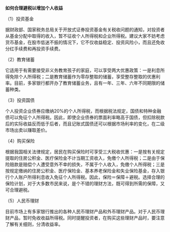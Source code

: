 **如何合理避税以增加个人收益**

（1）投资基金

据财政部、国家税务总局关于开放式证券投资基金有关税收问题的通知，对投资者从基金分配中取得的收入，暂不征收个人所得税和企业所得税。建议大家不妨考虑货币基金，在股市低迷不振的情况下，它不仅收益稳定、投资风险小，而且还免收分红手续费和再投资手续费。

（2）教育储蓄

它适用于有需要接受非义务教育孩子的家庭，可以享受两大优惠政策：一是利息所得免除个人所得税；二是教育储蓄作为零存整取的储蓄，享受整存整取的优惠利率。目前，多家银行都开办了教育储蓄业务，且有一年、三年、六年不同期限的储蓄种类。

（3）投资国债

个人投资企业债券应缴纳20%的个人所得税，而根据税法规定，国债和特种金融债可以免征个人所得税。因此，即使企业债券的票面利率略高于国债，但扣除税款后的实际收益反而低于后者，而且记账式国债还可以根据市场利率的变化，在二级市场出卖以赚取差价。

（4）购买保险

根据我国相关法律规定，居民在购买保险时可享受三大税收优惠：一是按有关规定提取的住房公积金、医疗保险金不计当期工资收入，免缴个人所得税；二是由于保险赔款是赔偿个人遭受意外不幸的损失，不属于个人收入，免缴个人所得税；三是按规定缴纳的住房公积金、医疗保险金、基本养老保险金和失业保险基金，存入银行个人账户所得利息收入免征个人所得税。因此，保险＝保障＋避税。选择合理的保险计划，对于大多数市民来说，是个不错的理财方法，既可得到所需的保障，又可合理避税。

（5）人民币理财

目前市场上有多家银行推出的各种人民币理财产品和外币理财产品。对于人民币理财产品，暂时免收收益所得税。同时提醒投资者，在购买这些理财产品时，要注意了解有关细则，分清收益率。

 
